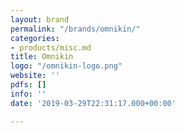 ```yaml
---
layout: brand
permalink: "/brands/omnikin/"
categories:
- products/misc.md
title: Omnikin
logo: "/omnikin-logo.png"
website: ''
pdfs: []
info: ''
date: '2019-03-29T22:31:17.000+00:00'

---
```

